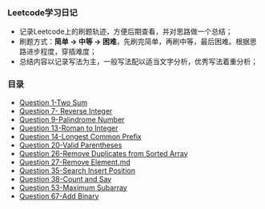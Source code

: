 ### Leetcode学习日记

- 记录Leetcode上的刷题轨迹，方便后期查看，并对思路做一个总结；
- 刷题方式：**简单 -> 中等 -> 困难**，先刷完简单，再刷中等，最后困难。根据思路进步程度，穿插难度；
- 总结内容以记录写法为主，一般写法配以适当文字分析，优秀写法着重分析；

### 目录
- [Question 1-Two Sum](https://github.com/LyuHaiLoong/Leetcode-Diary/blob/master/Question%201-Two%20Sum.md)
- [Question 7- Reverse Integer](https://github.com/LyuHaiLoong/Leetcode-Diary/blob/master/Question%207-%20Reverse%20Integer.md)
- [Question 9-Palindrome Number](https://github.com/LyuHaiLoong/Leetcode-Diary/blob/master/Question%209-Palindrome%20Number.md)
- [Question 13-Roman to Integer](https://github.com/LyuHaiLoong/Leetcode-Diary/blob/master/Question%2013-Roman%20to%20Integer.md)
- [Question 14-Longest Common Prefix](https://github.com/LyuHaiLoong/Leetcode-Diary/blob/master/Question%2014-Longest%20Common%20Prefix.md)
- [Question 20-Valid Parentheses](https://github.com/LyuHaiLoong/Leetcode-Diary/blob/master/Question%2020-Valid%20Parentheses.md)
- [Question 26-Remove Duplicates from Sorted Array](https://github.com/LyuHaiLoong/Leetcode-Diary/blob/master/Question%2026-Remove%20Duplicates%20from%20Sorted%20Array.md)
- [Question 27-Remove Element.md](https://github.com/LyuHaiLoong/Leetcode-Diary/blob/master/Question%2027-Remove%20Element.md)
- [Question 35-Search Insert Position](https://github.com/LyuHaiLoong/Leetcode-Diary/blob/master/Question%2035-Search%20Insert%20Position.md)
- [Question 38-Count and Say](https://github.com/LyuHaiLoong/Leetcode-Diary/blob/master/Question%2038-Count%20and%20Say.md)
- [Question 53-Maximum Subarray](https://github.com/LyuHaiLoong/Leetcode-Diary/blob/master/Question%2053-Maximum%20Subarray.md)
- [Question 67-Add Binary](https://github.com/LyuHaiLoong/Leetcode-Diary/blob/master/Question%2067-Add%20Binary.md)
